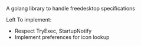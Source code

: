 A golang library to handle freedesktop specifications

Left To implement:
* Respect TryExec, StartupNotify
* Implement preferences for icon lookup

